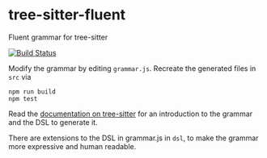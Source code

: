 # tree-sitter-fluent
Fluent grammar for tree-sitter

[![Build Status](https://travis-ci.org/projectfluent/tree-sitter-fluent.svg?branch=master)](https://travis-ci.org/projectfluent/tree-sitter-fluent)

Modify the grammar by editing `grammar.js`. Recreate the generated files in `src` via

    npm run build
    npm test

Read the [documentation on tree-sitter](https://tree-sitter.github.io/tree-sitter/creating-parsers.html) for an introduction to the grammar and the DSL to generate it.

There are extensions to the DSL in grammar.js in `dsl`, to make the grammar more expressive and human readable.
